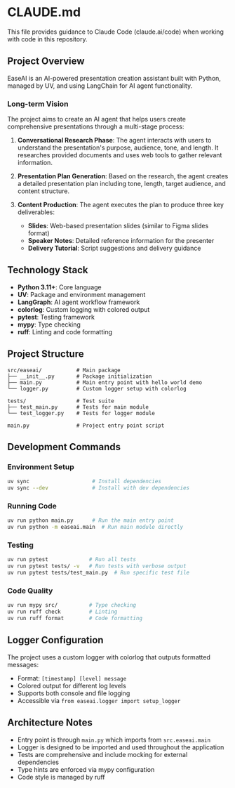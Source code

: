 # CLAUDE.md

This file provides guidance to Claude Code (claude.ai/code) when working with code in this repository.

## Project Overview

EaseAI is an AI-powered presentation creation assistant built with Python, managed by UV, and using LangChain for AI agent functionality.

### Long-term Vision

The project aims to create an AI agent that helps users create comprehensive presentations through a multi-stage process:

1. **Conversational Research Phase**: The agent interacts with users to understand the presentation's purpose, audience, tone, and length. It researches provided documents and uses web tools to gather relevant information.

2. **Presentation Plan Generation**: Based on the research, the agent creates a detailed presentation plan including tone, length, target audience, and content structure.

3. **Content Production**: The agent executes the plan to produce three key deliverables:
   - **Slides**: Web-based presentation slides (similar to Figma slides format)
   - **Speaker Notes**: Detailed reference information for the presenter
   - **Delivery Tutorial**: Script suggestions and delivery guidance

## Technology Stack

- **Python 3.11+**: Core language
- **UV**: Package and environment management
- **LangGraph**: AI agent workflow framework
- **colorlog**: Custom logging with colored output
- **pytest**: Testing framework
- **mypy**: Type checking
- **ruff**: Linting and code formatting

## Project Structure

```
src/easeai/           # Main package
├── __init__.py       # Package initialization
├── main.py           # Main entry point with hello world demo
└── logger.py         # Custom logger setup with colorlog

tests/                # Test suite
├── test_main.py      # Tests for main module
└── test_logger.py    # Tests for logger module

main.py               # Project entry point script
```

## Development Commands

### Environment Setup
```bash
uv sync                    # Install dependencies
uv sync --dev              # Install with dev dependencies
```

### Running Code
```bash
uv run python main.py      # Run the main entry point
uv run python -m easeai.main  # Run main module directly
```

### Testing
```bash
uv run pytest             # Run all tests
uv run pytest tests/ -v   # Run tests with verbose output
uv run pytest tests/test_main.py  # Run specific test file
```

### Code Quality
```bash
uv run mypy src/          # Type checking
uv run ruff check         # Linting
uv run ruff format        # Code formatting
```

## Logger Configuration

The project uses a custom logger with colorlog that outputs formatted messages:
- Format: `[timestamp] [level] message`
- Colored output for different log levels
- Supports both console and file logging
- Accessible via `from easeai.logger import setup_logger`

## Architecture Notes

- Entry point is through `main.py` which imports from `src.easeai.main`
- Logger is designed to be imported and used throughout the application
- Tests are comprehensive and include mocking for external dependencies
- Type hints are enforced via mypy configuration
- Code style is managed by ruff
